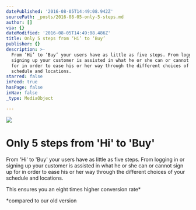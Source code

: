 ```yaml
---
datePublished: '2016-08-05T14:49:08.942Z'
sourcePath: _posts/2016-08-05-only-5-steps.md
author: []
via: {}
dateModified: '2016-08-05T14:49:08.486Z'
title: Only 5 steps from ‘Hi’ to ‘Buy’
publisher: {}
description: >-
  From ‘Hi’ to ‘Buy’ your users have as little as five steps. From logging in or
  signing up your customer is assisted in what he or she can or cannot sign up
  for in order to ease his or her way through the different choices of your
  schedule and locations.
starred: false
inFeed: true
hasPage: false
inNav: false
_type: MediaObject

---
```

![](https://imgflo.herokuapp.com/graph/vahj1ThiexotieMo/97f71877d9cba9bf16d1552c4f55534c/croprotate.png?cropheight=2273&cropwidth=1211&degrees=0&input=https%3A%2F%2Fthe-grid-user-content.s3-us-west-2.amazonaws.com%2Fd1738bc0-8d87-4745-8d8e-3b8f8cdb44d6.png&x=60&y=44)

# Only 5 steps from 'Hi' to 'Buy'

From 'Hi' to 'Buy' your users have as little as five steps. From logging in or signing up your customer is assisted in what he or she can or cannot sign up for in order to ease his or her way through the different choices of your schedule and locations.

This ensures you an eight times higher conversion rate\*

\*compared to our old version